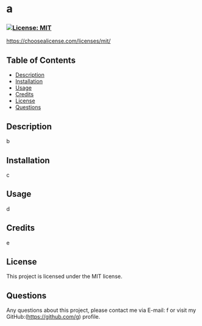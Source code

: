 
  # a
  ### [![License: MIT](https://img.shields.io/badge/License-MIT-yellow.svg)](https://opensource.org/licenses/MIT)
  https://choosealicense.com/licenses/mit/

  ## Table of Contents
  - [Description](#description)
  - [Installation](#installation)
  - [Usage](#usage)
  - [Credits](#credits)
  - [License](#license)
  - [Questions](#questions)

  ## Description
  b

  ## Installation
  c

  ## Usage
  d

  ## Credits
  e
  
  ## License
  This project is licensed under the MIT license.
  
  ## Questions
  Any questions about this project, please contact me via E-mail: f or visit my GitHub:(https://github.com/g) profile.
